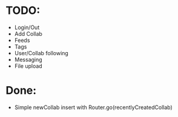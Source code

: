 TODO:
=====

* Login/Out
* Add Collab
* Feeds
* Tags
* User/Collab following
* Messaging
* File upload


Done:
=====

* Simple newCollab insert with Router.go(recentlyCreatedCollab)